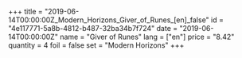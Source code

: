 +++
title = "2019-06-14T00:00:00Z_Modern_Horizons_Giver_of_Runes_[en]_false"
id = "4e117771-5a8b-4812-b487-32ba34b7f724"
date = "2019-06-14T00:00:00Z"
name = "Giver of Runes"
lang = ["en"]
price = "8.42"
quantity = 4
foil = false
set = "Modern Horizons"
+++
